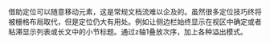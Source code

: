 借助定位可以随意移动元素，这是常规文档流难以企及的。虽然很多定位技巧终将被栅格布局取代，但是定位仍大有用处。例如让侧边栏始终显示在视区中确定或者粘滞显示列表或长文中的小节标题。通过z轴1叠放次序，加上各种溢出模式。
